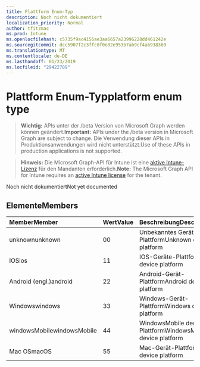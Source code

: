 ```yaml
---
title: Plattform Enum-Typ
description: Noch nicht dokumentiert
localization_priority: Normal
author: tfitzmac
ms.prod: Intune
ms.openlocfilehash: c5735f9ac4156ae3aa6657a23996228dd461242e
ms.sourcegitcommit: dcc5907f2c3ffc0f0e82e953b7ab9cf4ab938360
ms.translationtype: MT
ms.contentlocale: de-DE
ms.lasthandoff: 01/23/2019
ms.locfileid: "29422789"
---
```

# <a name="platform-enum-type"></a><span data-ttu-id="5f4b0-103">Plattform Enum-Typ</span><span class="sxs-lookup"><span data-stu-id="5f4b0-103">platform enum type</span></span>

> <span data-ttu-id="5f4b0-104">**Wichtig:** APIs unter der /beta Version von Microsoft Graph werden können geändert.</span><span class="sxs-lookup"><span data-stu-id="5f4b0-104">**Important:** APIs under the /beta version in Microsoft Graph are subject to change.</span></span> <span data-ttu-id="5f4b0-105">Die Verwendung dieser APIs in Produktionsanwendungen wird nicht unterstützt.</span><span class="sxs-lookup"><span data-stu-id="5f4b0-105">Use of these APIs in production applications is not supported.</span></span>

> <span data-ttu-id="5f4b0-106">**Hinweis:** Die Microsoft Graph-API für Intune ist eine [aktive Intune-Lizenz](https://go.microsoft.com/fwlink/?linkid=839381) für den Mandanten erforderlich.</span><span class="sxs-lookup"><span data-stu-id="5f4b0-106">**Note:** The Microsoft Graph API for Intune requires an [active Intune license](https://go.microsoft.com/fwlink/?linkid=839381) for the tenant.</span></span>

<span data-ttu-id="5f4b0-107">Noch nicht dokumentiert</span><span class="sxs-lookup"><span data-stu-id="5f4b0-107">Not yet documented</span></span>

## <a name="members"></a><span data-ttu-id="5f4b0-108">Elemente</span><span class="sxs-lookup"><span data-stu-id="5f4b0-108">Members</span></span>
|<span data-ttu-id="5f4b0-109">Member</span><span class="sxs-lookup"><span data-stu-id="5f4b0-109">Member</span></span>|<span data-ttu-id="5f4b0-110">Wert</span><span class="sxs-lookup"><span data-stu-id="5f4b0-110">Value</span></span>|<span data-ttu-id="5f4b0-111">Beschreibung</span><span class="sxs-lookup"><span data-stu-id="5f4b0-111">Description</span></span>|
|:---|:---|:---|
|<span data-ttu-id="5f4b0-112">unknown</span><span class="sxs-lookup"><span data-stu-id="5f4b0-112">unknown</span></span>|<span data-ttu-id="5f4b0-113">0</span><span class="sxs-lookup"><span data-stu-id="5f4b0-113">0</span></span>|<span data-ttu-id="5f4b0-114">Unbekanntes Gerät-Plattform</span><span class="sxs-lookup"><span data-stu-id="5f4b0-114">Unknown device platform</span></span>|
|<span data-ttu-id="5f4b0-115">IOS</span><span class="sxs-lookup"><span data-stu-id="5f4b0-115">ios</span></span>|<span data-ttu-id="5f4b0-116">1</span><span class="sxs-lookup"><span data-stu-id="5f4b0-116">1</span></span>|<span data-ttu-id="5f4b0-117">IOS-Geräte-Plattform</span><span class="sxs-lookup"><span data-stu-id="5f4b0-117">IOS device platform</span></span>|
|<span data-ttu-id="5f4b0-118">Android (engl.)</span><span class="sxs-lookup"><span data-stu-id="5f4b0-118">android</span></span>|<span data-ttu-id="5f4b0-119">2</span><span class="sxs-lookup"><span data-stu-id="5f4b0-119">2</span></span>|<span data-ttu-id="5f4b0-120">Android-Gerät-Plattform</span><span class="sxs-lookup"><span data-stu-id="5f4b0-120">Android device platform</span></span>|
|<span data-ttu-id="5f4b0-121">Windows</span><span class="sxs-lookup"><span data-stu-id="5f4b0-121">windows</span></span>|<span data-ttu-id="5f4b0-122">3</span><span class="sxs-lookup"><span data-stu-id="5f4b0-122">3</span></span>|<span data-ttu-id="5f4b0-123">Windows-Gerät-Plattform</span><span class="sxs-lookup"><span data-stu-id="5f4b0-123">Windows device platform</span></span>|
|<span data-ttu-id="5f4b0-124">windowsMobile</span><span class="sxs-lookup"><span data-stu-id="5f4b0-124">windowsMobile</span></span>|<span data-ttu-id="5f4b0-125">4</span><span class="sxs-lookup"><span data-stu-id="5f4b0-125">4</span></span>|<span data-ttu-id="5f4b0-126">WindowsMobile der Plattform</span><span class="sxs-lookup"><span data-stu-id="5f4b0-126">WindowsMobile device platform</span></span>|
|<span data-ttu-id="5f4b0-127">Mac OS</span><span class="sxs-lookup"><span data-stu-id="5f4b0-127">macOS</span></span>|<span data-ttu-id="5f4b0-128">5</span><span class="sxs-lookup"><span data-stu-id="5f4b0-128">5</span></span>|<span data-ttu-id="5f4b0-129">Mac-Gerät-Plattform</span><span class="sxs-lookup"><span data-stu-id="5f4b0-129">Mac device platform</span></span>|




